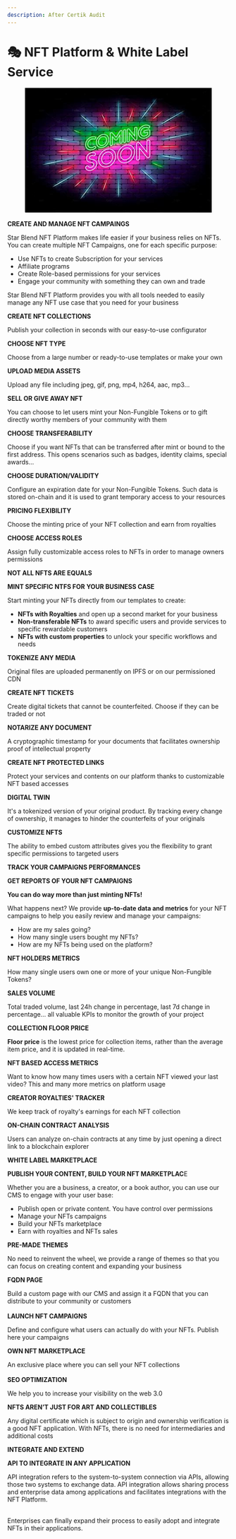 ```yaml
---
description: After Certik Audit
---
```


# 🎭 NFT Platform & White Label Service

<figure><img src=".gitbook/assets/coming soon.jpg" alt=""><figcaption></figcaption></figure>

**CREATE AND MANAGE NFT CAMPAINGS**

Star Blend NFT Platform makes life easier if your business relies on NFTs.\
You can create multiple NFT Campaigns, one for each specific purpose:

* Use NFTs to create Subscription for your services
* Affiliate programs
* Create Role-based permissions for your services
* Engage your community with something they can own and trade&#x20;

Star Blend NFT Platform provides you with all tools needed to easily manage any NFT use case that you need for your business

**CREATE NFT COLLECTIONS**

Publish your collection in seconds with our easy-to-use configurator

**CHOOSE NFT TYPE**

Choose from a large number or ready-to-use templates or make your own

**UPLOAD MEDIA ASSETS**

Upload any file including jpeg, gif, png, mp4, h264, aac, mp3...

**SELL OR GIVE AWAY NFT**

You can choose to let users mint your Non-Fungible Tokens or to gift directly worthy members of your community with them

**CHOOSE TRANSFERABILITY**

Choose if you want NFTs that can be transferred after mint or bound to the first address. This opens scenarios such as badges, identity claims, special awards...

**CHOOSE DURATION/VALIDITY**

Configure an expiration date for your Non-Fungible Tokens. Such data is stored on-chain and it is used to grant temporary access to your resources

**PRICING FLEXIBILITY**

Choose the minting price of your NFT collection and earn from royalties

**CHOOSE ACCESS ROLES**

Assign fully customizable access roles to NFTs in order to manage owners permissions

**NOT ALL NFTS ARE EQUALS**

**MINT SPECIFIC NTFS FOR YOUR BUSINESS CASE**

Start minting your NFTs directly from our templates to create:

* **NFTs with Royalties** and open up a second market for your business
* **Non-transferable NFTs** to award specific users and provide services to specific rewardable customers
* **NFTs with custom properties** to unlock your specific workflows and needs

**TOKENIZE ANY MEDIA**

&#x20;Original files are uploaded permanently on IPFS or on our permissioned CDN

&#x20;**CREATE NFT TICKETS**

&#x20;Create digital tickets that cannot be counterfeited. Choose if they can be traded or not

&#x20;**NOTARIZE ANY DOCUMENT**

A cryptographic timestamp for your documents that facilitates ownership proof of intellectual property

&#x20;**CREATE NFT PROTECTED LINKS**

Protect your services and contents on our platform thanks to customizable NFT based accesses

&#x20;**DIGITAL TWIN**

It's a tokenized version of your original product. By tracking every change of ownership, it manages to hinder the counterfeits of your originals

**CUSTOMIZE NFTS**

The ability to embed custom attributes gives you the flexibility to grant specific permissions to targeted users

**TRACK YOUR CAMPAIGNS PERFORMANCES**

**GET REPORTS OF YOUR NFT CAMPAIGNS**

**You can do way more than just minting NFTs!**

What happens next? We provide **up-to-date data and metrics** for your NFT campaigns to help you easily review and manage your campaigns:

* How are my sales going?
* How many single users bought my NFTs?
* How are my NFTs being used on the platform?

**NFT HOLDERS METRICS**

How many single users own one or more of your unique Non-Fungible Tokens?

**SALES VOLUME**

Total traded volume, last 24h change in percentage, last 7d change in percentage... all valuable KPIs to monitor the growth of your project

**COLLECTION FLOOR PRICE**

**Floor price** is the lowest price for collection items, rather than the average item price, and it is updated in real-time.

**NFT BASED ACCESS METRICS**

Want to know how many times users with a certain NFT viewed your last video? This and many more metrics on platform usage

**CREATOR ROYALTIES' TRACKER**

We keep track of royalty's earnings for each NFT collection

**ON-CHAIN CONTRACT ANALYSIS**

Users can analyze on-chain contracts at any time by just opening a direct link to a blockchain explorer

**WHITE LABEL MARKETPLACE**

**PUBLISH YOUR CONTENT, BUILD YOUR NFT MARKETPLAC**E

Whether you are a business, a creator, or a book author, you can use our CMS to engage with your user base:

* Publish open or private content. You have control over permissions
* Manage your NFTs campaigns
* Build your NFTs marketplace
* Earn with royalties and NFTs sales

**PRE-MADE THEMES**

No need to reinvent the wheel, we provide a range of themes so that you can focus on creating content and expanding your business

**FQDN PAGE**

Build a custom page with our CMS and assign it a FQDN that you can distribute to your community or customers\
\
**LAUNCH NFT CAMPAIGNS**

Define and configure what users can actually do with your NFTs. Publish here your campaigns

**OWN NFT MARKETPLACE**

An exclusive place where you can sell your NFT collections\
\
**SEO OPTIMIZATION**

We help you to increase your visibility on the web 3.0

**NFTS AREN’T JUST FOR ART AND COLLECTIBLES**

Any digital certificate which is subject to origin and ownership verification is a good NFT application. With NFTs, there is no need for intermediaries and additional costs&#x20;

**INTEGRATE AND EXTEND**

**API TO INTEGRATE IN ANY APPLICATION**

API integration refers to the system-to-system connection via APIs, allowing those two systems to exchange data. API integration allows sharing process and enterprise data among applications and facilitates integrations with the NFT Platform.

\
Enterprises can finally expand their process to easily adopt and integrate NFTs in their applications.
